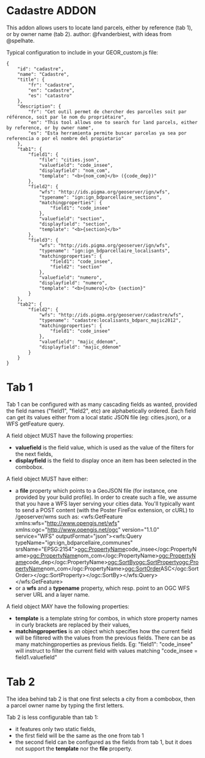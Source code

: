Cadastre ADDON
==============

This addon allows users to locate land parcels, either by reference (tab 1), or by owner name (tab 2).
author: @fvanderbiest, with ideas from @spelhate.


Typical configuration to include in your GEOR_custom.js file:

    {
        "id": "cadastre",
        "name": "Cadastre",
        "title": {
            "fr": "cadastre",
            "en": "cadastre",
            "es": "catastro"
        },
        "description": {
            "fr": "Cet outil permet de chercher des parcelles soit par référence, soit par le nom du propriétaire",
            "en": "This tool allows one to search for land parcels, either by reference, or by owner name",
            "es": "Esta herramienta permite buscar parcelas ya sea por referencia o por el nombre del propietario"
        },
        "tab1": {
            "field1": {
                "file": "cities.json",
                "valuefield": "code_insee",
                "displayfield": "nom_com",
                "template": "<b>{nom_com}</b> ({code_dep})"
            },
            "field2": {
                "wfs": "http://ids.pigma.org/geoserver/ign/wfs",
                "typename": "ign:ign_bdparcellaire_sections",
                "matchingproperties": {
                    "field1": "code_insee"
                },
                "valuefield": "section",
                "displayfield": "section",
                "template": "<b>{section}</b>"
            },
            "field3": {
                "wfs": "http://ids.pigma.org/geoserver/ign/wfs",
                "typename": "ign:ign_bdparcellaire_localisants",
                "matchingproperties": {
                    "field1": "code_insee",
                    "field2": "section"
                },
                "valuefield": "numero",
                "displayfield": "numero",
                "template": "<b>{numero}</b> {section}"
            }
        },
        "tab2": {
            "field2": {
                "wfs": "http://ids.pigma.org/geoserver/cadastre/wfs",
                "typename": "cadastre:localisants_bdparc_majic2012",
                "matchingproperties": {
                    "field1": "code_insee"
                },
                "valuefield": "majic_ddenom",
                "displayfield": "majic_ddenom"
            }
        }
    }


Tab 1
=====

Tab 1 can be configured with as many cascading fields as wanted, provided the field names ("field1", "field2", etc) are alphabetically ordered.
Each field can get its values either from a local static JSON file (eg: cities.json), or a WFS getFeature query.

A field object MUST have the following properties:
 * **valuefield** is the field value, which is used as the value of the filters for the next fields,
 * **displayfield** is the field to display once an item has been selected in the combobox.
 
A field object MUST have either:
 * a **file** property which points to a GeoJSON file (for instance, one provided by your build profile). In order to create such a file, we assume that you have a WFS layer serving your cities data. You'll typically want to send a POST content (with the Poster FireFox extension, or cURL) to /geoserver/wms such as:
    <wfs:GetFeature xmlns:wfs="http://www.opengis.net/wfs" xmlns:ogc="http://www.opengis.net/ogc" version="1.1.0" service="WFS" outputFormat="json"><wfs:Query typeName="ign:ign_bdparcellaire_communes" srsName="EPSG:2154"><ogc:PropertyName>code_insee</ogc:PropertyName><ogc:PropertyName>nom_com</ogc:PropertyName><ogc:PropertyName>code_dep</ogc:PropertyName><ogc:SortBy><ogc:SortProperty><ogc:PropertyName>nom_com</ogc:PropertyName><ogc:SortOrder>ASC</ogc:SortOrder></ogc:SortProperty></ogc:SortBy></wfs:Query></wfs:GetFeature>
 * or a **wfs** and a **typename** property, which resp. point to an OGC WFS server URL and a layer name.

A field object MAY have the following properties:
 * **template** is a template string for combos, in which store property names in curly brackets are replaced by their values,
 * **matchingproperties** is an object which specifies how the current field will be filtered with the values from the previous fields. There can be as many matchingproperties as previous fields. Eg: "field1": "code_insee" will instruct to filter the current field with values matching "code_insee = field1.valuefield"


Tab 2
=====

The idea behind tab 2 is that one first selects a city from a combobox, then a parcel owner name by typing the first letters.

Tab 2 is less configurable than tab 1:
 * it features only two static fields, 
 * the first field will be the same as the one from tab 1
 * the second field can be configured as the fields from tab 1, but it does not support the **template** nor the **file** property.
